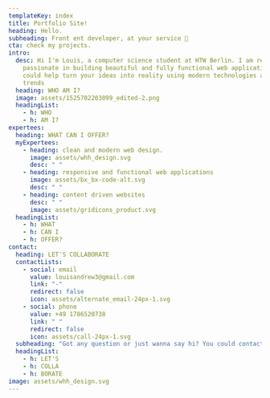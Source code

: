 ```yaml
---
templateKey: index
title: Portfolio Site!
heading: Hello.
subheading: Front ent developer, at your service 🙌
cta: check my projects.
intro:
  desc: Hi I'm Louis, a computer science student at HTW Berlin. I am really
    passionate in building beautiful and fully functional web applications. I
    could help turn your ideas into reality using modern technologies and design
    trends
  heading: WHO AM I?
  image: assets/1525702203099_edited-2.png
  headingList:
    - h: WHO
    - h: AM I?
expertees:
  heading: WHAT CAN I OFFER?
  myExpertees:
    - heading: clean and modern web design.
      image: assets/whh_design.svg
      desc: " "
    - heading: responsive and functional web applications
      image: assets/bx_bx-code-alt.svg
      desc: " "
    - heading: content driven websites
      desc: " "
      image: assets/gridicons_product.svg
  headingList:
    - h: WHAT
    - h: CAN I
    - h: OFFER?
contact:
  heading: LET'S COLLABORATE
  contactLists:
    - social: email
      value: louisandrew3@gmail.com
      link: "-"
      redirect: false
      icon: assets/alternate_email-24px-1.svg
    - social: phone
      value: +49 1786520738
      link: " "
      redirect: false
      icon: assets/call-24px-1.svg
  subheading: "Got any question or just wanna say hi? You could contact me anytime. "
  headingList:
    - h: LET'S
    - h: COLLA
    - h: BORATE
image: assets/whh_design.svg
---
```


